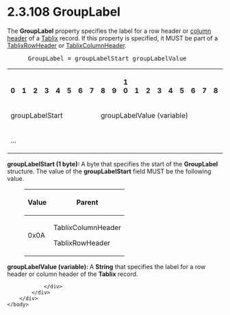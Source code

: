 <html dir="LTR" xmlns:mshelp="http://msdn.microsoft.com/mshelp" xmlns:ddue="http://ddue.schemas.microsoft.com/authoring/2003/5" xmlns:xlink="http://www.w3.org/1999/xlink" xmlns:tool="http://www.microsoft.com/tooltip">
    <head>
        <meta http-equiv="Content-Type" content="text/html; CHARSET=utf-8"></meta>
        <meta name="save" content="history"></meta>
        <title>2.3.108 GroupLabel</title>
        <xml>
            <mshelp:toctitle title="2.3.108 GroupLabel"></mshelp:toctitle>
            <mshelp:rltitle title="[MS-RPL]: GroupLabel"></mshelp:rltitle>
            <mshelp:keyword index="A" term="eae0672c-cf50-4195-b654-6fa71d032535"></mshelp:keyword>
            <mshelp:attr name="DCSext.ContentType" value="open specification"></mshelp:attr>
            <mshelp:attr name="AssetID" value="eae0672c-cf50-4195-b654-6fa71d032535"></mshelp:attr>
            <mshelp:attr name="TopicType" value="kbRef"></mshelp:attr>
            <mshelp:attr name="DCSext.Title" value="[MS-RPL]: GroupLabel" />
        </xml>
    </head>
    <body>
        <div id="header">
            <h1 class="heading">2.3.108 GroupLabel</h1>
        </div>
        <div id="mainSection">
            <div id="mainBody">
                <div id="allHistory" class="saveHistory"></div>
                <div id="sectionSection0" class="section" name="collapseableSection">
                    

<p>The <b>GroupLabel</b> property specifies the label for a row
header or <a href="75ae48f7-746b-4b41-919c-6699fa28b3ef.htm#gt_b44f1311-4a23-47b8-95a3-71a765d42c80">column header</a>
of a <a href="f8ea94d9-d2b6-4d7f-8dc4-59faa3a98b93.htm">Tablix</a> record. If
this property is specified, it MUST be part of a <a href="0d5c4157-00d0-4268-854f-f274a9d102fb.htm">TablixRowHeader</a> or <a href="968a6852-ede1-4bf1-8006-1dab2aea178b.htm">TablixColumnHeader</a>.</p>

<dl>
<dd>
<div><pre> GroupLabel = groupLabelStart groupLabelValue
</pre></div>
</dd></dl>

<table>
 <tr>
  <th><p><br>0</p></th>
  <th><p><br>1</p></th>
  <th><p><br>2</p></th>
  <th><p><br>3</p></th>
  <th><p><br>4</p></th>
  <th><p><br>5</p></th>
  <th><p><br>6</p></th>
  <th><p><br>7</p></th>
  <th><p><br>8</p></th>
  <th><p><br>9</p></th>
  <th><p>1<br>0</p></th>
  <th><p><br>1</p></th>
  <th><p><br>2</p></th>
  <th><p><br>3</p></th>
  <th><p><br>4</p></th>
  <th><p><br>5</p></th>
  <th><p><br>6</p></th>
  <th><p><br>7</p></th>
  <th><p><br>8</p></th>
  <th><p><br>9</p></th>
  <th><p>2<br>0</p></th>
  <th><p><br>1</p></th>
  <th><p><br>2</p></th>
  <th><p><br>3</p></th>
  <th><p><br>4</p></th>
  <th><p><br>5</p></th>
  <th><p><br>6</p></th>
  <th><p><br>7</p></th>
  <th><p><br>8</p></th>
  <th><p><br>9</p></th>
  <th><p>3<br>0</p></th>
  <th><p><br>1</p></th>
 </tr>
 <tr>
  <td colspan="8">
  <p>groupLabelStart</p>
  </td>
  <td colspan="24">
  <p>groupLabelValue
  (variable)</p>
  </td>
 </tr>
 <tr>
  <td colspan="32">
  <p>...</p>
  </td>
 </tr>
</table>

<p><b>groupLabelStart (1 byte): </b>A byte that
specifies the start of the <b>GroupLabel</b> structure. The value of the <b>groupLabelStart</b>
field MUST be the following value.</p>

<dl>
<dd>
<table>
 <thead>
  <tr>
   <th>
   <p>Value</p>
   </th>
   <th>
   <p>Parent</p>
   </th>
  </tr>
 </thead>
 <tr>
  <td>
  <p>0x0A</p>
  </td>
  <td>
  <p>TablixColumnHeader</p>
  <p>TablixRowHeader</p>
  </td>
 </tr>
</table>
</dd></dl>

<p><b>groupLabelValue (variable): </b>A <b>String</b>
that specifies the label for a row header or column header of the <b>Tablix</b>
record.</p>


                </div>
            </div>
        </div>
    </body>
</html>